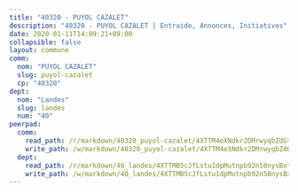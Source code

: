 ```yaml
---
title: "40320 - PUYOL CAZALET"
description: "40320 - PUYOL CAZALET | Entraide, Annonces, Initiatives"
date: 2020-01-11T14:09:21+09:00
collapsible: false
layout: commune
comm:
  nom: "PUYOL CAZALET"
  slug: puyol-cazalet
  cp: "40320"
dept:
  nom: "Landes"
  slug: landes
  num: "40"
peerpad:
  comm:
    read_path: /r/markdown/40320_puyol-cazalet/4XTTM4eXNdkr2DMrwyqbZdGtcei2EY15bX5TzpttMEYQsdVz1
    write_path: /w/markdown/40320_puyol-cazalet/4XTTM4eXNdkr2DMrwyqbZdGtcei2EY15bX5TzpttMEYQsdVz1-K3TgUXXrGCaeQt29aMCJjcW7ouvWu1NwuzK2oZSyYBeCA2UD1jU7qEAMPkxeLSb8HweBpqvxPiF8CPbUURGa2G3CqTfHwwQtr82WFATbWMmA1eK3g6mNtACLwU76vxiSLBUxG22u
  dept:
    read_path: /r/markdown/40_landes/4XTTMB5cJfLstu1dpMutnpb92n58nysBxt2LvNHp8iFa2he7h
    write_path: /w/markdown/40_landes/4XTTMB5cJfLstu1dpMutnpb92n58nysBxt2LvNHp8iFa2he7h-K3TgUvrqNj5GqBsxRXbDQxXTucun7uHSVZWT5C8CgQNaESTTE4cfR63JCubPGiKkKruc9dwpRJsb8aWPbJoGCdC5JVr33cPSqpb1rkjpoPrBPEdrj3zMya2yHWSYgr5GG1nyDstK
---
```


